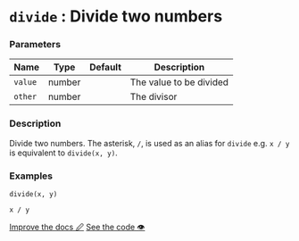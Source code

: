 <!--- Generated documentation. Do not edit! -->

# `divide` : Divide two numbers

### Parameters

Name | Type | Default | Description
---- | ---- | ------- | -----------
`value` | number |  |The value to be divided
`other` | number |  |The divisor


### Description

Divide two numbers. The asterisk, `/`, is used as an alias for `divide` e.g. `x / y` is equivalent to `divide(x, y)`.

### Examples


```mini
divide(x, y)
```


```mini
x / y
```

<p class="tools">
  <a class="edit button" href="https://github.com/stencila/libcore/edit/master/defs/divide.fun.txt" target="_blank">Improve the docs 🖉</a>
  <a class="code button" href="https://github.com/stencila/libcore/blob/master/js/src/divide.js" target="_blank">See the code 👁</a>
</p>
